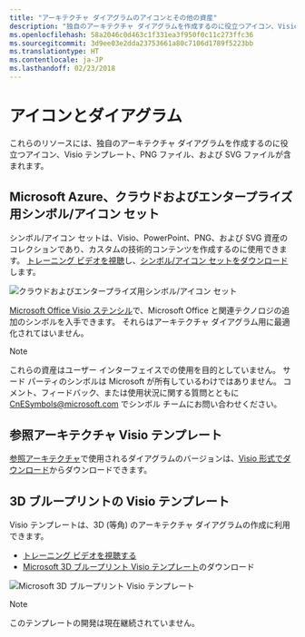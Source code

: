 ```yaml
---
title: "アーキテクチャ ダイアグラムのアイコンとその他の資産"
description: "独自のアーキテクチャ ダイアグラムを作成するのに役立つアイコン、Visio テンプレート、PNG ファイル、および SVG ファイル"
ms.openlocfilehash: 58a2046c0d463c1f331ea3f950f0c11c273ffc36
ms.sourcegitcommit: 3d9ee03e2dda23753661a80c7106d1789f5223bb
ms.translationtype: HT
ms.contentlocale: ja-JP
ms.lasthandoff: 02/23/2018
---
```

# <a name="icons-and-diagrams"></a>アイコンとダイアグラム

これらのリソースには、独自のアーキテクチャ ダイアグラムを作成するのに役立つアイコン、Visio テンプレート、PNG ファイル、および SVG ファイルが含まれます。

## <a name="microsoft-azure-cloud-and-enterprise-symbolicon-set"></a>Microsoft Azure、クラウドおよびエンタープライズ用シンボル/アイコン セット

シンボル/アイコン セットは、Visio、PowerPoint、PNG、および SVG 資産のコレクションであり、カスタムの技術的コンテンツを作成するのに使用できます。
[トレーニング ビデオを視聴](http://aka.ms/CnESymbolsVideo)し、[シンボル/アイコン セットをダウンロード](http://aka.ms/CnESymbols)します。 

![クラウドおよびエンタープライズ用シンボル/アイコン セット](./_images/CnESymbols.png)

[Microsoft Office Visio ステンシル](http://www.microsoft.com/download/details.aspx?id=35772)で、Microsoft Office と関連テクノロジの追加のシンボルを入手できます。 それらはアーキテクチャ ダイアグラム用に最適化されてはいません。   

> [!NOTE]
> これらの資産はユーザー インターフェイスでの使用を目的としていません。 サード パーティのシンボルは Microsoft が所有しているわけではありません。
> コメント、フィードバック、または使用状況に関する質問とともに [ CnESymbols@microsoft.com](mailto:CnESymbols@microsoft.com) でシンボル チームにお問い合わせください。

## <a name="reference-architectures-visio-template"></a>参照アーキテクチャ Visio テンプレート 

[参照アーキテクチャ](../reference-architectures/index.md)で使用されるダイアグラムのバージョンは、[Visio 形式でダウンロード](https://aka.ms/arch-diagrams)からダウンロードできます。

## <a name="3d-blueprint-visio-template"></a>3D ブループリントの Visio テンプレート

Visio テンプレートは、3D (等角) のアーキテクチャ ダイアグラムの作成に利用できます。

- [トレーニング ビデオを視聴する](http://aka.ms/3dBlueprintTemplateVideo) 
- [Microsoft 3D ブループリント Visio テンプレート](http://aka.ms/3DBlueprintTemplate)のダウンロード

![Microsoft 3D ブループリント Visio テンプレート](./_images/3DBlueprintVisioTemplate.png)

> [!NOTE]
> このテンプレートの開発は現在継続されていません。
